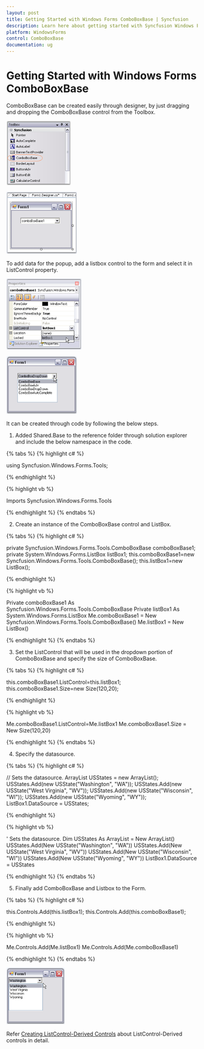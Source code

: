 ```yaml
---
layout: post
title: Getting Started with Windows Forms ComboBoxBase | Syncfusion
description: Learn here about getting started with Syncfusion Windows Forms ComboBoxBase control, its elements, and more.
platform: WindowsForms
control: ComboBoxBase
documentation: ug
---
```


# Getting Started with Windows Forms ComboBoxBase


ComboBoxBase can be created easily through designer, by just dragging and dropping the ComboBoxBase control from the Toolbox.

![Drag and Drop ComboBoxBase control from the Toolbox ](Overview_images/Overview_img315.png) 



![ComboBoxBase in Form](Overview_images/Overview_img316.png) 



To add data for the popup, add a listbox control to the form and select it in ListControl property.

![Add Data for the Popup](Overview_images/Overview_img317.png) 



![Add a Listbox control](Overview_images/Overview_img318.png) 


It can be created through code by following the below steps.

1. Added Shared.Base to the reference folder through solution explorer and include the below namespace in the code.

{% tabs %}
{% highlight c# %}

using Syncfusion.Windows.Forms.Tools;

{% endhighlight %}

{% highlight vb %}

Imports Syncfusion.Windows.Forms.Tools

{% endhighlight %}
{% endtabs %}

2. Create an instance of the ComboBoxBase control and ListBox.

{% tabs %}
{% highlight c# %}

private Syncfusion.Windows.Forms.Tools.ComboBoxBase comboBoxBase1;
private System.Windows.Forms.ListBox listBox1;
this.comboBoxBase1=new Syncfusion.Windows.Forms.Tools.ComboBoxBase();
this.listBox1=new ListBox();

{% endhighlight %}

{% highlight vb %}

Private comboBoxBase1 As Syncfusion.Windows.Forms.Tools.ComboBoxBase
Private listBox1 As System.Windows.Forms.ListBox
Me.comboBoxBase1 = New Syncfusion.Windows.Forms.Tools.ComboBoxBase()
Me.listBox1 = New ListBox()

{% endhighlight %}
{% endtabs %}
 
3. Set the ListControl that will be used in the dropdown portion of ComboBoxBase and specify the size of ComboBoxBase. 

{% tabs %}
{% highlight c# %}

this.comboBoxBase1.ListControl=this.listBox1;
this.comboBoxBase1.Size=new Size(120,20);

{% endhighlight %}

{% highlight vb %}

Me.comboBoxBase1.ListControl=Me.listBox1
Me.comboBoxBase1.Size = New Size(120,20)

{% endhighlight %}
{% endtabs %}

4. Specify the datasource. 

{% tabs %}
{% highlight c# %}

// Sets the datasource.
ArrayList USStates = new ArrayList(); 
USStates.Add(new USState("Washington", "WA")); 
USStates.Add(new USState("West Virginia", "WV")); 
USStates.Add(new USState("Wisconsin", "WI")); 
USStates.Add(new USState("Wyoming", "WY")); 
ListBox1.DataSource = USStates; 

{% endhighlight %}

{% highlight vb %}

' Sets the datasource.
Dim USStates As ArrayList = New ArrayList()
USStates.Add(New USState("Washington", "WA"))
USStates.Add(New USState("West Virginia", "WV"))
USStates.Add(New USState("Wisconsin", "WI"))
USStates.Add(New USState("Wyoming", "WY"))
ListBox1.DataSource = USStates

{% endhighlight %}
{% endtabs %}

5. Finally add ComboBoxBase and Listbox to the Form.

{% tabs %}
{% highlight c# %}

this.Controls.Add(this.listBox1);
this.Controls.Add(this.comboBoxBase1);

{% endhighlight %}

{% highlight vb %}

Me.Controls.Add(Me.listBox1)
Me.Controls.Add(Me.comboBoxBase1)

{% endhighlight %}
{% endtabs %}

![Add ComboBoxBase and Listbox to Form](Overview_images/Overview_img319.png) 



Refer [Creating ListControl-Derived Controls](https://help.syncfusion.com/windowsforms/comboboxbase/creating-listcontrol-derived-controls) about ListControl-Derived controls in detail.